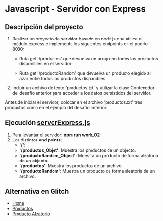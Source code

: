 # Javascript - Servidor con Express

## Descripción del proyecto

1) Realizar un proyecto de servidor basado en node.js que utilice el módulo express e implemente los siguientes endpoints en el puerto 8080:
    - Ruta get '/productos' que devuelva un array con todos los productos disponibles en el servidor
    
    - Ruta get '/productoRandom' que devuelva un producto elegido al azar entre todos los productos disponibles
2) Incluir un archivo de texto 'productos.txt' y utilizar la clase Contenedor del desafío anterior para acceder a los datos persistidos del servidor.

Antes de iniciar el servidor, colocar en el archivo 'productos.txt' tres productos como en el ejemplo del desafío anterior.

## Ejecución [serverExpress.js](https://github.com/bluepill5/JavaScript-Dev/blob/master/work_02/serverExpress.js)

1) Para levantar el servidor: **npm run work_02** 
2) Los distintos **end points**:
    * **'/'**:
    * **'/productos_Objet'**: Muestra los productos de un objecto.
    * **'/productoRandom_Object'**: Muestra un producto de forma aleatoria de un objecto.
    * **'/productos'**: Muestra los productos de un archivo.
    * **'/productoRandom'**: Muestra un producto de forma aleatoria de un archivo.

## Alternativa en Glitch

* [Home](https://famous-stripe-sodium.glitch.me/)
* [Productos](https://famous-stripe-sodium.glitch.me/productos)
* [Producto Aleatorio](https://famous-stripe-sodium.glitch.me/productoRandom)


